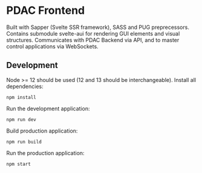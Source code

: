 # PDAC Frontend

Built with Sapper (Svelte SSR framework), SASS and PUG preprecessors. Contains submodule svelte-aui for rendering GUI elements and visual structures. Communicates with PDAC Backend via API, and to master control applications via WebSockets.

## Development

Node >= 12 should be used (12 and 13 should be interchangeable). Install all dependencies:

```
npm install
```

Run the development application:

```
npm run dev
```

Build production application:

```
npm run build
```

Run the production application:

```
npm start
```
